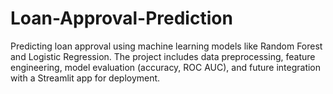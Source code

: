 # Loan-Approval-Prediction
Predicting loan approval using machine learning models like Random Forest and Logistic Regression. The project includes data preprocessing, feature engineering, model evaluation (accuracy, ROC AUC), and future integration with a Streamlit app for deployment.
